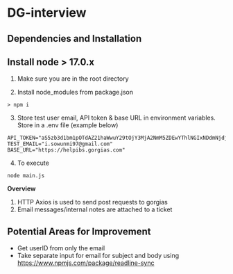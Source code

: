 # DG-interview

Dependencies and Installation 
---
## Install node > 17.0.x

1. Make sure you are in the root directory

2. Install node_modules from package.json

```
> npm i
```

3. Store test user email, API token & base URL in environment variables. Store in a .env file (example below)

```
API_TOKEN="aS5zb3d1bm1pOTdAZ21haWwuY29tOjY3MjA2NmM5ZDEwYThlNGIxNDdmNjdjODQwMTE0NTIwNjdkZDg4YTQ1MGZkMTc4ZjgyY2IwMmZmZmRiZjI5NGM="
TEST_EMAIL="i.sowunmi97@gmail.com"
BASE_URL="https://helpibs.gorgias.com"
```

4. To execute 
```
node main.js
```

**Overview**
1. HTTP Axios is used to send post requests to gorgias
2. Email messages/internal notes are attached to a ticket


## Potential Areas for Improvement
* Get userID from only the email
* Take separate input for email for subject and body using https://www.npmjs.com/package/readline-sync


 